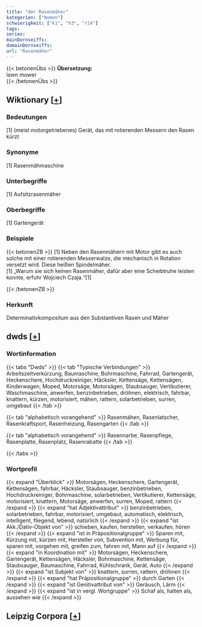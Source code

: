```yaml
---
title: "der Rasenmäher"
kategorien: ["Nomen"]
schwierigkeit: ["k1", "h3", "r14"]
tags:
series:
mainDornseiffs:
domainDornseiffs:
url: "Rasenmäher"
---
```


{{< betonenÜbs >}}
**Übersetzung:**  
lawn mower  
{{< /betonenÜbs >}}

## Wiktionary [[+](https://de.wiktionary.org/wiki/Rasenmäher)]

### Bedeutungen
[1] (meist motorgetriebenes) Gerät, das mit rotierenden Messern den Rasen kürzt  

### Synonyme
[1] Rasenmähmaschine  

### Unterbegriffe
[1] Aufsitzrasenmäher  

### Oberbegriffe
[1] Gartengerät  

### Beispiele
{{< betonenZB >}}
[1] Neben den Rasenmähern mit Motor gibt es auch solche mit einer rotierenden Messerwalze, die mechanisch in Rotation versetzt wird. Diese heißen Spindelmäher.  
[1] „Warum sie sich keinen Rasenmäher, dafür aber eine Scheibtruhe leisten konnte, erfuhr Wojciech Czaja.“[1]  

{{< /betonenZB >}}
### Herkunft
Determinativkompositum aus den Substantiven Rasen und Mäher  



## dwds [[+](https://www.dwds.de/wb/Rasenmäher)]

### Wortinformation
{{< tabs "Dwds" >}}
{{< tab "Typische Verbindungen" >}}
Arbeitszeitverkürzung, Baumaschine, Bohrmaschine, Fahrrad, Gartengerät, Heckenschere, Hochdruckreiniger, Häcksler, Kettensäge, Kettensägen, Kinderwagen, Moped, Motorsäge, Motorsägen, Staubsauger, Vertikutierer, Waschmaschine, anwerfen, benzinbetrieben, dröhnen, elektrisch, fahrbar, knattern, kürzen, motorisiert, mähen, rattern, solarbetrieben, surren, umgebaut
{{< /tab >}}

{{< tab "alphabetisch vorangehend" >}}
Rasenmähen, Rasenlatscher, Rasenkraftsport, Rasenheizung, Rasengarten
{{< /tab >}}

{{< tab "alphabetisch vorangehend" >}}
Rasennarbe, Rasenpflege, Rasenplatte, Rasenplatz, Rasenrabatte
{{< /tab >}}

{{< /tabs >}}

### Wortprofil
{{< expand "Überblick" >}} Motorsägen, Heckenschere, Gartengerät, Kettensägen, fahrbar, Häcksler, Staubsauger, benzinbetrieben, Hochdruckreiniger, Bohrmaschine, solarbetrieben, Vertikutierer, Kettensäge, motorisiert, knattern, Motorsäge, anwerfen, surren, Moped, rattern {{< /expand >}}
{{< expand "hat Adjektivattribut" >}} benzinbetrieben, solarbetrieben, fahrbar, motorisiert, umgebaut, automatisch, elektrisch, intelligent, fliegend, lebend, natürlich {{< /expand >}}
{{< expand "ist Akk./Dativ-Objekt von" >}} schieben, kaufen, herstellen, verkaufen, hören {{< /expand >}}
{{< expand "ist in Präpositionalgruppe" >}} Sparen mit, Kürzung mit, kürzen mit, Hersteller von, Subvention mit, Werbung für, sparen mit, vorgehen mit, greifen zum, fahren mit, Mann auf {{< /expand >}}
{{< expand "in Koordination mit" >}} Motorsägen, Heckenschere, Gartengerät, Kettensägen, Häcksler, Bohrmaschine, Kettensäge, Staubsauger, Baumaschine, Fahrrad, Kühlschrank, Gerät, Auto {{< /expand >}}
{{< expand "ist Subjekt von" >}} knattern, surren, rattern, dröhnen {{< /expand >}}
{{< expand "hat Präpositionalgruppe" >}} durch Garten {{< /expand >}}
{{< expand "ist Genitivattribut von" >}} Geräusch, Lärm {{< /expand >}}
{{< expand "ist in vergl. Wortgruppe" >}} Schaf als, halten als, aussehen wie {{< /expand >}}

## Leipzig Corpora [[+](https://corpora.uni-leipzig.de/en/res?word=Rasenmäher&corpusId=deu_newscrawl-public_2018)]

